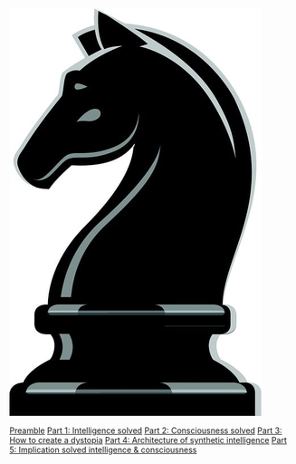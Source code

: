 ![horse](IMG_9387.jpeg)

[Preamble](Preamble-Science-and-Personal-experience.md)
[Part 1: Intelligence solved]()
[Part 2: Consciousness solved]()
[Part 3: How to create a dystopia]()
[Part 4: Architecture of synthetic intelligence]()
[Part 5: Implication solved intelligence & consciousness]()

